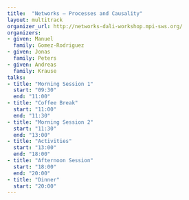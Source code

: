 ```yaml
---
title:  "Networks – Processes and Causality"
layout: multitrack
organizer_url: http://networks-dali-workshop.mpi-sws.org/
organizers:
- given: Manuel
  family: Gomez-Rodriguez
- given: Jonas
  family: Peters
- given: Andreas
  family: Krause
talks:
- title: "Morning Session 1"
  start: "09:30"
  end: "11:00"
- title: "Coffee Break"
  start: "11:00"
  end: "11:30"
- title: "Morning Session 2"
  start: "11:30"
  end: "13:00"
- title: "Activities"
  start: "13:00"
  end: "18:00"
- title: "Afternoon Session"
  start: "18:00"
  end: "20:00"
- title: "Dinner"
  start: "20:00"
---
```

